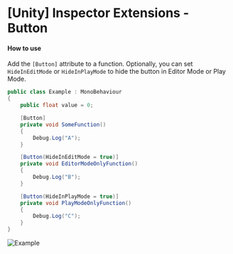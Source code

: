 # [Unity] Inspector Extensions - Button

#### How to use

Add the `[Button]` attribute to a function.
Optionally, you can set `HideInEditMode` or `HideInPlayMode` to hide the button in Editor Mode or Play Mode.

``` C#
public class Example : MonoBehaviour
{
    public float value = 0;

    [Button]
    private void SomeFunction()
    {
        Debug.Log("A");
    }

    [Button(HideInEditMode = true)]
    private void EditorModeOnlyFunction()
    {
        Debug.Log("B");
    }

    [Button(HideInPlayMode = true)]
    private void PlayModeOnlyFunction()
    {
        Debug.Log("C");
    }
}
```

![Example](https://i.imgur.com/64ZJT80.png)
